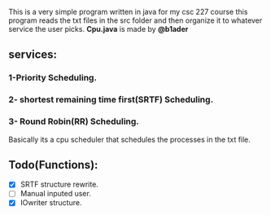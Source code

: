 This is a very simple program written in java for my csc 227 course
 this program reads the txt files in the src folder and then organize it to whatever service the user picks.
 **Cpu.java** is made by **@b1ader**

## services:

### 1-Priority Scheduling.

### 2- shortest remaining time first(SRTF) Scheduling.

### 3- Round Robin(RR) Scheduling.

Basically its a cpu scheduler that schedules the processes in the txt file.

## Todo(Functions):

- [x] SRTF structure rewrite.
- [ ] Manual inputed user.
- [x] IOwriter structure.

